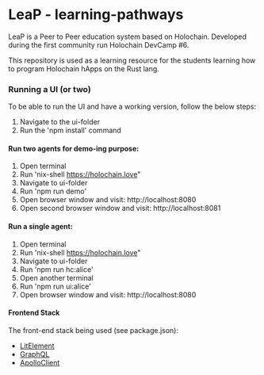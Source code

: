 # LeaP - learning-pathways

LeaP is a Peer to Peer education system based on Holochain. Developed during the first community run Holochain DevCamp #6.

This repository is used as a learning resource for the students learning how to program Holochain hApps on the Rust lang.

### Running a UI (or two)
To be able to run the UI and have a working version, follow the below steps:

1. Navigate to the ui-folder
2. Run the 'npm install' command

#### Run two agents for demo-ing purpose:
1. Open terminal
2. Run 'nix-shell https://holochain.love"
3. Navigate to ui-folder
4. Run 'npm run demo'
5. Open browser window and visit: http://localhost:8080
6. Open second browser window and visit: http://localhost:8081

#### Run a single agent:
1. Open terminal
2. Run 'nix-shell https://holochain.love"
3. Navigate to ui-folder
4. Run 'npm run hc:alice'
5. Open another terminal
6. Run 'npm run ui:alice'
7. Open browser window and visit: http://localhost:8080

#### Frontend Stack
The front-end stack being used (see package.json):
* [LitElement](https://lit-element.polymer-project.org/)
* [GraphQL](https://graphql.org/)
* [ApolloClient](https://github.com/apollographql/apollo-client)
